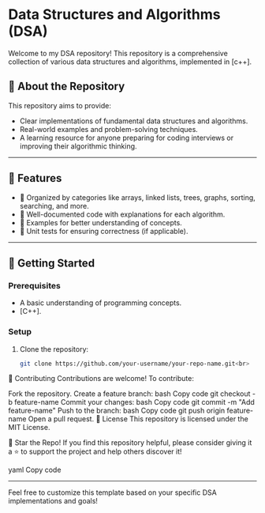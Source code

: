 # Data Structures and Algorithms (DSA)

Welcome to my DSA repository! This repository is a comprehensive collection of various data structures and algorithms, implemented in [c++].
## 🧠 About the Repository

This repository aims to provide:
- Clear implementations of fundamental data structures and algorithms.
- Real-world examples and problem-solving techniques.
- A learning resource for anyone preparing for coding interviews or improving their algorithmic thinking.

---

## 🌟 Features

- 📂 Organized by categories like arrays, linked lists, trees, graphs, sorting, searching, and more.
- 📝 Well-documented code with explanations for each algorithm.
- 🚀 Examples for better understanding of concepts.
- 🧪 Unit tests for ensuring correctness (if applicable).

---

## 🚀 Getting Started

### Prerequisites
- A basic understanding of programming concepts.
- [C++].

### Setup<br>
1. Clone the repository:
   ```bash
   git clone https://github.com/your-username/your-repo-name.git<br>
🤝 Contributing
Contributions are welcome! To contribute:

Fork the repository.
Create a feature branch:
bash
Copy code
git checkout -b feature-name
Commit your changes:
bash
Copy code
git commit -m "Add feature-name"
Push to the branch:
bash
Copy code
git push origin feature-name
Open a pull request.
📜 License
This repository is licensed under the MIT License.

🌟 Star the Repo!
If you find this repository helpful, please consider giving it a ⭐ to support the project and help others discover it!

yaml
Copy code

--- 

Feel free to customize this template based on your specific DSA implementations and goals!


